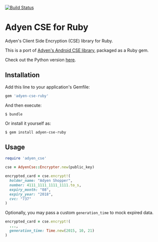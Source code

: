 [![Build Status](https://travis-ci.org/jooeycheng/adyen-cse-ruby.svg?branch=master)](https://travis-ci.org/jooeycheng/adyen-cse-ruby)

# Adyen CSE for Ruby

Adyen's Client Side Encryption (CSE) library for Ruby.

This is a port of [Adyen's Android CSE library](https://github.com/Adyen/adyen-cse-android), packaged as a Ruby gem.

Check out the Python version [here](https://github.com/cheah/adyen-cse-python).

## Installation

Add this line to your application's Gemfile:

```ruby
gem 'adyen-cse-ruby'
```

And then execute:

    $ bundle

Or install it yourself as:

    $ gem install adyen-cse-ruby

## Usage

```ruby
require 'adyen_cse'

cse = AdyenCse::Encrypter.new(public_key)

encrypted_card = cse.encrypt!(
  holder_name: "Adyen Shopper",
  number: 4111_1111_1111_1111.to_s,
  expiry_month: "08",
  expiry_year: "2018",
  cvc: "737"
)
```

Optionally, you may pass a custom `generation_time` to mock expired data.

```ruby
encrypted_card = cse.encrypt!(
  ...,
  generation_time: Time.new(2015, 10, 21)
)
```
